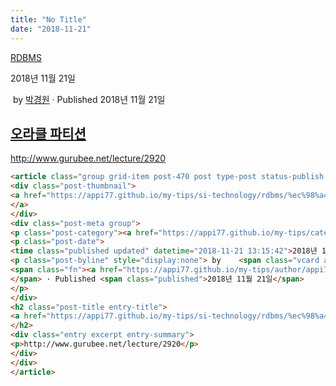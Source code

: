 ```yaml
---
title: "No Title"
date: "2018-11-21"
---
```


[RDBMS](https://appi77.github.io/my-tips/category/si-technology/rdbms/)

2018년 11월 21일

 by 
[박경원](https://appi77.github.io/my-tips/author/appi77/ "박경원이(가) 작성한 글")
 · Published 2018년 11월 21일

[오라클 파티션](https://appi77.github.io/my-tips/si-technology/rdbms/%ec%98%a4%eb%9d%bc%ed%81%b4-%ed%8c%8c%ed%8b%b0%ec%85%98/ "Permalink to 오라클 파티션")
-----------------------------------------------------------------------------------------------------------------------------------------------

http://www.gurubee.net/lecture/2920

```html
<article class="group grid-item post-470 post type-post status-publish format-link hentry category-rdbms post_format-post-format-link" id="post-470"><div class="post-inner post-hover">
<div class="post-thumbnail">
<a href="https://appi77.github.io/my-tips/si-technology/rdbms/%ec%98%a4%eb%9d%bc%ed%81%b4-%ed%8c%8c%ed%8b%b0%ec%85%98/">
</a>
</div>
<div class="post-meta group">
<p class="post-category"><a href="https://appi77.github.io/my-tips/category/si-technology/rdbms/" rel="category tag">RDBMS</a></p>
<p class="post-date">
<time class="published updated" datetime="2018-11-21 13:15:42">2018년 11월 21일</time></p>
<p class="post-byline" style="display:none"> by    <span class="vcard author">
<span class="fn"><a href="https://appi77.github.io/my-tips/author/appi77/" rel="author" title="박경원이(가) 작성한 글">박경원</a></span>
</span> · Published <span class="published">2018년 11월 21일</span>
</p>
</div>
<h2 class="post-title entry-title">
<a href="https://appi77.github.io/my-tips/si-technology/rdbms/%ec%98%a4%eb%9d%bc%ed%81%b4-%ed%8c%8c%ed%8b%b0%ec%85%98/" rel="bookmark" title="Permalink to 오라클 파티션">오라클 파티션</a>
</h2>
<div class="entry excerpt entry-summary">
<p>http://www.gurubee.net/lecture/2920</p>
</div>
</div>
</article>
```
